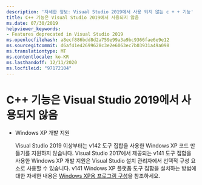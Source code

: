 ```yaml
---
description: '자세한 정보: Visual Studio 2019에서 사용 되지 않는 c + + 기능'
title: C++ 기능은 Visual Studio 2019에서 사용되지 않음
ms.date: 07/30/2019
helpviewer_keywords:
- Features deprecated in Visual Studio 2019
ms.openlocfilehash: a8ecf886bdd8d2a759e99a3a9bc9366fae6e9e12
ms.sourcegitcommit: d6af41e42699628c3e2e6063ec7b03931a49a098
ms.translationtype: MT
ms.contentlocale: ko-KR
ms.lasthandoff: 12/11/2020
ms.locfileid: "97172104"
---
```

# <a name="c-features-deprecated-in-visual-studio-2019"></a>C++ 기능은 Visual Studio 2019에서 사용되지 않음

- Windows XP 개발 지원

  Visual Studio 2019 이상부터는 v142 도구 집합을 사용한 Windows XP 코드 만들기를 지원하지 않습니다. Visual Studio 2017에서 제공되는 v141 도구 집합을 사용한 Windows XP 개발 지원은 Visual Studio 설치 관리자에서 선택적 구성 요소로 사용할 수 있습니다. v141 Windows XP 플랫폼 도구 집합을 설치하는 방법에 대한 자세한 내용은 [Windows XP용 프로그램 구성](../build/configuring-programs-for-windows-xp.md)을 참조하세요.
